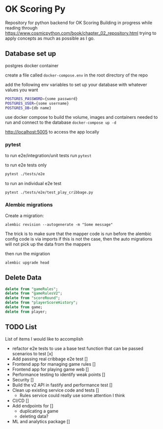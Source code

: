 # OK Scoring Py

Repository for python backend for OK Scoring
Building in progress while reading through <https://www.cosmicpython.com/book/chapter_02_repository.html>
trying to apply concepts as much as possible as I go.

## Database set up

postgres docker container

create a file called `docker-compose.env` in the root directory of the repo

add the following env variables to set up your database with whatever values you want

```bash
POSTGRES_PASSWORD={some password}
POSTGRES_USER={some username}
POSTGRES_DB={db name}
```

use docker compose to build the volume, images and containers needed to run and connect to the database
`docker-compose up -d`

<http://localhost:5005> to access the app locally

### pytest

to run e2e/integration/unit tests run `pytest`

to run e2e tests only
```bash
pytest ./tests/e2e
```

to run an individual e2e test

```bash
pytest ./tests/e2e/test_play_cribbage.py
```

### Alembic migrations

Create a migration:

`alembic revision --autogenerate -m "Some message"`

The trick is to make sure that the mapper code is run before the alembic config code is via imports
if this is not the case, then the auto migrations will not pick up the data from the mappers

then run the migration

`alembic upgrade head`

## Delete Data

```sql
delete from "gameRules";
delete from "gameRulesV2";
delete from "scoreRound";
delete from "playerScoreHistory";
delete from game;
delete from player;
```

## TODO List

List of items I would like to accomplish

  - refactor e2e tests to use a base test function that can be passed scenarios to test [x]
  - Add passing real cribbage e2e test []
  - Frontend app for managing game rules []
  - Frontend app for playing game web []
  - Performance testing to identify weak points []
  - Security []
  - Build the v2 API in fastify and performance test []
  - Clean up existing service code and tests []
    - Rules service could really use some attention I think
  - CI/CD []
  - Add endpoints for []
      - duplicating a game
      - deleting data?
  - ML and analytics package []


